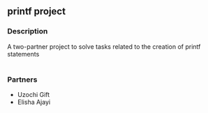 ## printf project <br />
### Description <br />
A two-partner project to solve tasks related to the creation of printf statements <br />
<br />
### Partners <br />
- Uzochi Gift
- Elisha Ajayi
<br />
